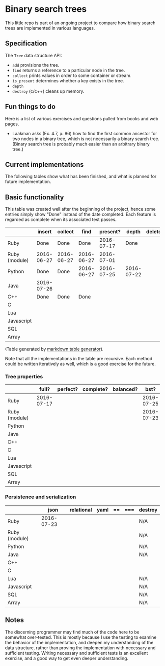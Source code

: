 # Binary search trees

This little repo is part of an ongoing project to compare
how binary search trees are implemented in various languages.


## Specification

The `Tree` data structure API:

* `add` provisions the tree.
* `find` returns a reference to a particular node in the tree.
* `collect` prints values in order to some container or stream.
* `is_present` determines whether a key exists in the tree.
* `depth`
* `destroy` (c/c++) cleans up memory.


## Fun things to do

Here is a list of various exercises and questions pulled from books and
web pages.

* Laakman asks (Ex. 4.7, p. 86) how to find the first common ancestor for
two nodes in a binary tree, which is not necessarily a binary search
tree. (Binary search tree is probably much easier than an arbitrary
binary tree.)


## Current implementations

The following tables show what has been finished, and what is planned
for future implementation.

## Basic functionality

This table was created well after the beginning of the project, hence some
entries simply show "Done" instead of the date completed. Each feature is
regarded as complete when its associated test passes.

|               | insert     | collect    | find       | present?   | depth      | delete  | maximum    | minimum    |
|---            |---         |---         |---         |---         |---         |---      |---         |---         |
| Ruby          | Done       | Done       | Done       | 2016-07-17 | Done       |         | 2016-07-05 | 2016-07-05 |
| Ruby (module) | 2016-06-27 | 2016-06-27 | 2016-06-27 | 2016-07-01 |            |         | 2016-06-28 | 2016-06-28 |
| Python        | Done       | Done       | 2016-06-27 | 2016-07-25 | 2016-07-22 |         | 2016-07-17 | 2016-07-17 |
| Java          | 2016-07-26 |            |            |            |            |         |            |            |
| C++           | Done       | Done       | Done       |            |            |         |            |            |
| C             |            |            |            |            |            |         |            |            |
| Lua           |            |            |            |            |            |         |            |            |
| Javascript    |            |            |            |            |            |         |            |            |
| SQL           |            |            |            |            |            |         |            |            |
| Array         |            |            |            |            |            |         |            |            |


(Table generated by [markdown table generator](http://www.tablesgenerator.com/markdown_tables)).

Note that all the implementations in the table are recursive. Each method could
be written iteratively as well, which is a good exercise for the future.

### Tree properties

|               | full?      | perfect? | complete? | balanced? | bst?       | size       | successor | predecessor |
|---------------|-------     |----------|-----------|-----------|---         |---         |---        |---          |
| Ruby          | 2016-07-17 |          |           |           | 2016-07-25 | Done       |           |             |
| Ruby (module) |            |          |           |           | 2016-07-23 | 2016-07-23 |           |             |
| Python        |            |          |           |           |            |            |           |             |
| Java          |            |          |           |           |            |            |           |             |
| C++           |            |          |           |           |            |            |           |             |
| C             |            |          |           |           |            |            |           |             |
| Lua           |            |          |           |           |            |            |           |             |
| Javascript    |            |          |           |           |            |            |           |             |
| SQL           |            |          |           |           |            |            |           |             |
| Array         |            |          |           |           |            |            |           |             |


### Persistence and serialization

|               | json       | relational | yaml       | ==     | ===  | destroy |
|---            |---         |---         |---         |---     |---   |---      |
| Ruby          | 2016-07-23 |            |            |        |      | N/A     |
| Ruby (module) |            |            |            |        |      | N/A     |
| Python        |            |            |            |        |      | N/A     |
| Java          |            |            |            |        |      | N/A     |
| C++           |            |            |            |        |      |         |
| C             |            |            |            |        |      |         |
| Lua           |            |            |            |        |      | N/A     |
| Javascript    |            |            |            |        |      | N/A     |
| SQL           |            |            |            |        |      | N/A     |
| Array         |            |            |            |        |      | N/A     |


## Notes

The discerning programmer may find much of the code here to be somewhat
over-tested. This is mostly because I use the testing to examine the
behavior of the implementation, and deepen my understanding of the data
structure, rather than proving the implementation with necessary and
sufficient testing. Writing necessary and sufficient tests is an
excellent exercise, and a good way to get even deeper understanding.
